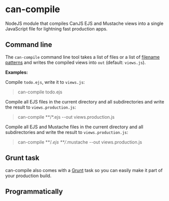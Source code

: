 # can-compile

NodeJS module that compiles CanJS EJS and Mustache views into a single JavaScript file for lightning fast
production apps.

## Command line

The `can-compile` command line tool takes a list of files or a list of [filename patterns](https://github.com/isaacs/minimatch) and writes the compiled views into `out` (default: `views.js`).

__Examples:__

Compile `todo.ejs`, write it to `views.js`:

> can-compile todo.ejs

Compile all EJS files in the current directory and all subdirectories and write the result to `views.production.js`:

> can-compile **/*.ejs --out views.production.js

Compile all EJS and Mustache files in the current directory and all subdirectories and write the result to
`views.production.js`:

> can-compile **/*.ejs **/*.mustache --out views.production.js

## Grunt task

can-compile also comes with a [Grunt](http://gruntjs.com) task so you can easily make it part of your production build.

## Programmatically